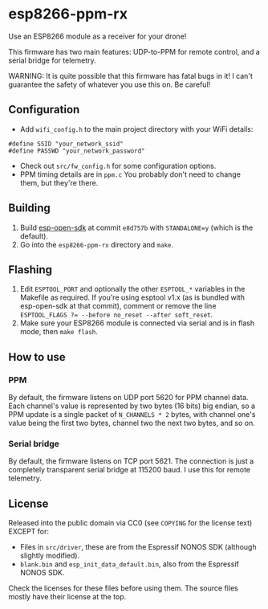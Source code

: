 # esp8266-ppm-rx
Use an ESP8266 module as a receiver for your drone!

This firmware has two main features: UDP-to-PPM for remote control, and a serial bridge for telemetry.

WARNING: It is quite possible that this firmware has fatal bugs in it! I can't guarantee the safety of whatever you use this on. Be careful!


## Configuration

- Add `wifi_config.h` to the main project directory with your WiFi details:

```
#define SSID "your_network_ssid"
#define PASSWD "your_network_password"
```

- Check out `src/fw_config.h` for some configuration options.
- PPM timing details are in `ppm.c` You probably don't need to change them, but they're there.


## Building

1. Build [esp-open-sdk](https://github.com/pfalcon/esp-open-sdk) at commit `e8d757b` with `STANDALONE=y` (which is the default).
2. Go into the `esp8266-ppm-rx` directory and `make`.


## Flashing

1. Edit `ESPTOOL_PORT` and optionally the other `ESPTOOL_*` variables in the Makefile as required. If you're using esptool v1.x (as is bundled with esp-open-sdk at that commit), comment or remove the line `ESPTOOL_FLAGS ?= --before no_reset --after soft_reset`.
2. Make sure your ESP8266 module is connected via serial and is in flash mode, then `make flash`.


## How to use

### PPM
By default, the firmware listens on UDP port 5620 for PPM channel data. Each channel's value is represented by two bytes (16 bits) big endian, so a PPM update is a single packet of `N_CHANNELS * 2` bytes, with channel one's value being the first two bytes, channel two the next two bytes, and so on.

### Serial bridge
By default, the firmware listens on TCP port 5621. The connection is just a completely transparent serial bridge at 115200 baud. I use this for remote telemetry.


## License
Released into the public domain via CC0 (see `COPYING` for the license text) EXCEPT for: 

- Files in `src/driver`, these are from the Espressif NONOS SDK (although slightly modified).
- `blank.bin` and `esp_init_data_default.bin`, also from the Espressif NONOS SDK.

Check the licenses for these files before using them. The source files mostly have their license at the top.
